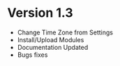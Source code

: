 

# Version 1.3

-   Change Time Zone from Settings
-   Install/Upload Modules
-   Documentation Updated
-   Bugs fixes


